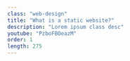 ```yaml
---
class: "web-design"
title: "What is a static website?"
description: "Lorem ipsum class desc"
youtube: "PzboFBOeazM"
order: 1
length: 275
---
```

